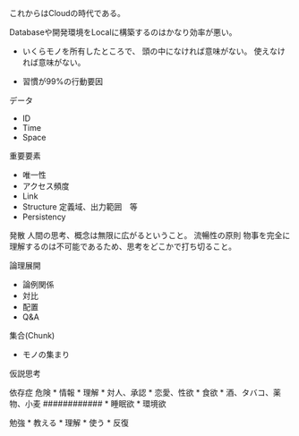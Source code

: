 これからはCloudの時代である。

Databaseや開発環境をLocalに構築するのはかなり効率が悪い。

* いくらモノを所有したところで、
頭の中になければ意味がない。
使えなければ意味がない。

* 習慣が99%の行動要因

データ

* ID
* Time
* Space

重要要素
* 唯一性
* アクセス頻度
* Link
* Structure
    定義域、出力範囲　等
* Persistency

発散
人間の思考、概念は無限に広がるということ。
流暢性の原則
物事を完全に理解するのは不可能であるため、思考をどこかで打ち切ること。

論理展開

* 論例関係
* 対比
* 配置
* Q&A

集合(Chunk)
* モノの集まり

仮説思考

依存症
    危険
    * 情報
    * 理解
    * 対人、承認
    * 恋愛、性欲
    * 食欲
    * 酒、タバコ、薬物、小麦
############
    * 睡眠欲
    * 環境欲

勉強
    * 教える
    * 理解
    * 使う
    * 反復
    
